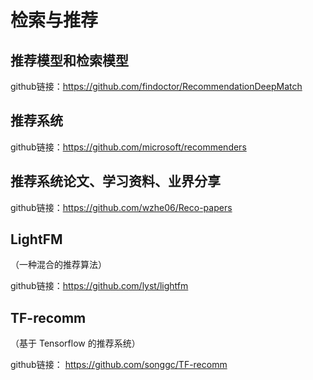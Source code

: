 # 检索与推荐

## 推荐模型和检索模型

github链接：https://github.com/findoctor/RecommendationDeepMatch

## 推荐系统

github链接：https://github.com/microsoft/recommenders

## 推荐系统论文、学习资料、业界分享

github链接：https://github.com/wzhe06/Reco-papers

## LightFM
（一种混合的推荐算法）

github链接：https://github.com/lyst/lightfm

## TF-recomm
（基于 Tensorflow 的推荐系统）

github链接： https://github.com/songgc/TF-recomm

